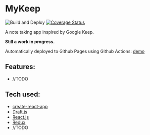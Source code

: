 # MyKeep

![Build and Deploy](https://github.com/viniciusgerevini/my-keep/workflows/Build%20and%20Deploy/badge.svg)
[![Coverage Status](https://coveralls.io/repos/github/viniciusgerevini/my-keep/badge.svg?branch=master)](https://coveralls.io/github/viniciusgerevini/my-keep?branch=master)

A note taking app inspired by Google Keep.

__Still a work in progress.__

Automatically deployed to Github Pages using Github Actions: [demo](https://viniciusgerevini.github.io/my-keep/)

## Features:

- //TODO

## Tech used:
- [create-react-app](./)
- [Draft.js](./)
- [React.js](./)
- [Redux](./)
- //TODO

